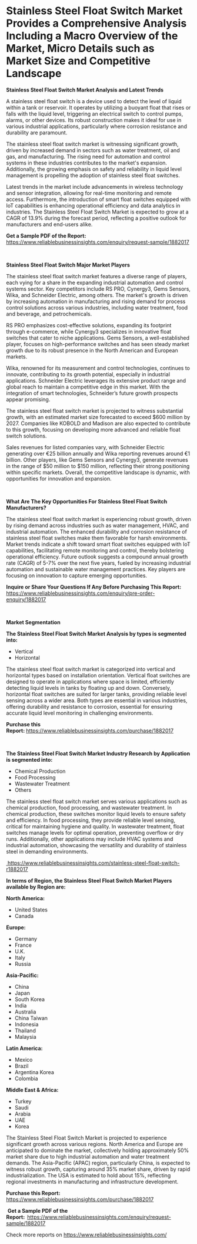 <p><h1>Stainless Steel Float Switch Market Provides a Comprehensive Analysis Including a Macro Overview of the Market, Micro Details such as Market Size and Competitive Landscape</h1></p><p><strong>Stainless Steel Float Switch Market Analysis and Latest Trends</strong></p>
<p><p>A stainless steel float switch is a device used to detect the level of liquid within a tank or reservoir. It operates by utilizing a buoyant float that rises or falls with the liquid level, triggering an electrical switch to control pumps, alarms, or other devices. Its robust construction makes it ideal for use in various industrial applications, particularly where corrosion resistance and durability are paramount.</p><p>The stainless steel float switch market is witnessing significant growth, driven by increased demand in sectors such as water treatment, oil and gas, and manufacturing. The rising need for automation and control systems in these industries contributes to the market's expansion. Additionally, the growing emphasis on safety and reliability in liquid level management is propelling the adoption of stainless steel float switches.</p><p>Latest trends in the market include advancements in wireless technology and sensor integration, allowing for real-time monitoring and remote access. Furthermore, the introduction of smart float switches equipped with IoT capabilities is enhancing operational efficiency and data analytics in industries. The Stainless Steel Float Switch Market is expected to grow at a CAGR of 13.9% during the forecast period, reflecting a positive outlook for manufacturers and end-users alike.</p></p>
<p><strong>Get a Sample PDF of the Report:&nbsp;</strong> <a href="https://www.reliablebusinessinsights.com/enquiry/request-sample/1882017?utm_campaign=3177&utm_medium=2&utm_source=Github&utm_content=ia&utm_term=11042025&utm_id=stainless-steel-float-switch">https://www.reliablebusinessinsights.com/enquiry/request-sample/1882017</a></p>
<p>&nbsp;</p>
<p><strong>Stainless Steel Float Switch Major Market Players</strong></p>
<p><p>The stainless steel float switch market features a diverse range of players, each vying for a share in the expanding industrial automation and control systems sector. Key competitors include RS PRO, Cynergy3, Gems Sensors, Wika, and Schneider Electric, among others. The market's growth is driven by increasing automation in manufacturing and rising demand for process control solutions across various industries, including water treatment, food and beverage, and petrochemicals.</p><p>RS PRO emphasizes cost-effective solutions, expanding its footprint through e-commerce, while Cynergy3 specializes in innovative float switches that cater to niche applications. Gems Sensors, a well-established player, focuses on high-performance switches and has seen steady market growth due to its robust presence in the North American and European markets.</p><p>Wika, renowned for its measurement and control technologies, continues to innovate, contributing to its growth potential, especially in industrial applications. Schneider Electric leverages its extensive product range and global reach to maintain a competitive edge in this market. With the integration of smart technologies, Schneider’s future growth prospects appear promising.</p><p>The stainless steel float switch market is projected to witness substantial growth, with an estimated market size forecasted to exceed $600 million by 2027. Companies like KOBOLD and Madison are also expected to contribute to this growth, focusing on developing more advanced and reliable float switch solutions.</p><p>Sales revenues for listed companies vary, with Schneider Electric generating over €25 billion annually and Wika reporting revenues around €1 billion. Other players, like Gems Sensors and Cynergy3, generate revenues in the range of $50 million to $150 million, reflecting their strong positioning within specific markets. Overall, the competitive landscape is dynamic, with opportunities for innovation and expansion.</p></p>
<p>&nbsp;</p>
<p><strong>What Are The Key Opportunities For Stainless Steel Float Switch Manufacturers?</strong></p>
<p><p>The stainless steel float switch market is experiencing robust growth, driven by rising demand across industries such as water management, HVAC, and industrial automation. The enhanced durability and corrosion resistance of stainless steel float switches make them favorable for harsh environments. Market trends indicate a shift toward smart float switches equipped with IoT capabilities, facilitating remote monitoring and control, thereby bolstering operational efficiency. Future outlook suggests a compound annual growth rate (CAGR) of 5-7% over the next five years, fueled by increasing industrial automation and sustainable water management practices. Key players are focusing on innovation to capture emerging opportunities.</p></p>
<p><strong>Inquire or Share Your Questions If Any Before Purchasing This Report:</strong> <a href="https://www.reliablebusinessinsights.com/enquiry/pre-order-enquiry/1882017?utm_campaign=3177&utm_medium=2&utm_source=Github&utm_content=ia&utm_term=11042025&utm_id=stainless-steel-float-switch">https://www.reliablebusinessinsights.com/enquiry/pre-order-enquiry/1882017</a></p>
<p>&nbsp;</p>
<p><strong>Market Segmentation</strong></p>
<p><strong>The Stainless Steel Float Switch Market Analysis by types is segmented into:</strong></p>
<p><ul><li>Vertical</li><li>Horizontal</li></ul></p>
<p><p>The stainless steel float switch market is categorized into vertical and horizontal types based on installation orientation. Vertical float switches are designed to operate in applications where space is limited, efficiently detecting liquid levels in tanks by floating up and down. Conversely, horizontal float switches are suited for larger tanks, providing reliable level sensing across a wider area. Both types are essential in various industries, offering durability and resistance to corrosion, essential for ensuring accurate liquid level monitoring in challenging environments.</p></p>
<p><strong>Purchase this Report:&nbsp;</strong><a href="https://www.reliablebusinessinsights.com/purchase/1882017?utm_campaign=3177&utm_medium=2&utm_source=Github&utm_content=ia&utm_term=11042025&utm_id=stainless-steel-float-switch">https://www.reliablebusinessinsights.com/purchase/1882017</a></p>
<p>&nbsp;</p>
<p><strong>The Stainless Steel Float Switch Market Industry Research by Application is segmented into:</strong></p>
<p><ul><li>Chemical Production</li><li>Food Processing</li><li>Wastewater Treatment</li><li>Others</li></ul></p>
<p><p>The stainless steel float switch market serves various applications such as chemical production, food processing, and wastewater treatment. In chemical production, these switches monitor liquid levels to ensure safety and efficiency. In food processing, they provide reliable level sensing, critical for maintaining hygiene and quality. In wastewater treatment, float switches manage levels for optimal operation, preventing overflow or dry runs. Additionally, other applications may include HVAC systems and industrial automation, showcasing the versatility and durability of stainless steel in demanding environments.</p></p>
<p><a href="https://www.reliablebusinessinsights.com/stainless-steel-float-switch-r1882017?utm_campaign=3177&utm_medium=2&utm_source=Github&utm_content=ia&utm_term=11042025&utm_id=stainless-steel-float-switch">&nbsp;https://www.reliablebusinessinsights.com/stainless-steel-float-switch-r1882017</a></p>
<p><strong>In terms of Region, the Stainless Steel Float Switch Market Players available by Region are:</strong></p>
<p>
    <p> <strong> North America: </strong>
        <ul>
            <li>United States</li>
            <li>Canada</li>
        </ul>
        </p> 
    <p> <strong> Europe: </strong>
        <ul>
            <li>Germany</li>
            <li>France</li>
            <li>U.K.</li>
            <li>Italy</li>
            <li>Russia</li>
        </ul>
        </p> 
    <p> <strong> Asia-Pacific: </strong>
        <ul>
            <li>China</li>
            <li>Japan</li>
            <li>South Korea</li>
            <li>India</li>
            <li>Australia</li>
            <li>China Taiwan</li>
            <li>Indonesia</li>
            <li>Thailand</li>
            <li>Malaysia</li>
        </ul>
        </p> 
    <p> <strong> Latin America: </strong>
        <ul>
            <li>Mexico</li>
            <li>Brazil</li>
            <li>Argentina Korea</li>
            <li>Colombia</li>
        </ul>
        </p> 
    <p> <strong> Middle East & Africa: </strong>
        <ul>
            <li>Turkey</li>
            <li>Saudi</li>
            <li>Arabia</li>
            <li>UAE</li>
            <li>Korea</li>
        </ul>
    </p>
    </p>
<p><p>The Stainless Steel Float Switch Market is projected to experience significant growth across various regions. North America and Europe are anticipated to dominate the market, collectively holding approximately 50% market share due to high industrial automation and water treatment demands. The Asia-Pacific (APAC) region, particularly China, is expected to witness robust growth, capturing around 35% market share, driven by rapid industrialization. The USA is estimated to hold about 15%, reflecting regional investments in manufacturing and infrastructure development.</p></p>
<p><strong>Purchase this Report: </strong><a href="https://www.reliablebusinessinsights.com/purchase/1882017?utm_campaign=3177&utm_medium=2&utm_source=Github&utm_content=ia&utm_term=11042025&utm_id=stainless-steel-float-switch">https://www.reliablebusinessinsights.com/purchase/1882017</a></p>
<p>&nbsp;<strong>Get a Sample PDF of the Report:&nbsp;&nbsp;</strong><a href="https://www.reliablebusinessinsights.com/enquiry/request-sample/1882017?utm_campaign=3177&utm_medium=2&utm_source=Github&utm_content=ia&utm_term=11042025&utm_id=stainless-steel-float-switch">https://www.reliablebusinessinsights.com/enquiry/request-sample/1882017</a></p>
<p><strong></strong></p>
<p>Check more reports on <a href="https://www.reliablebusinessinsights.com/?utm_campaign=3177&utm_medium=2&utm_source=Github&utm_content=ia&utm_term=11042025&utm_id=stainless-steel-float-switch">https://www.reliablebusinessinsights.com/</a></p>